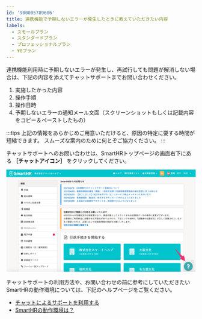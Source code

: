 ```yaml
---
id: '900005789606'
title: 連携機能で予期しないエラーが発生したときに教えていただきたい内容
labels:
  - スモールプラン
  - スタンダードプラン
  - プロフェッショナルプラン
  - ¥0プラン
---
```

連携機能利用時に予期しないエラーが発生し、再試行しても問題が解消しない場合は、下記の内容を添えてチャットサポートまでお問い合わせください。

1.  実施したかった内容
2.  操作手順
3.  操作日時
4.  予期しないエラーの通知メール文面（スクリーンショットもしくは記載内容をコピー＆ペーストしたもの）

:::tips
上記の情報をあらかじめご用意いただけると、原因の特定に要する時間が短縮できます。
スムーズな案内のために何とぞご協力ください。
:::

チャットサポートへのお問い合わせは、SmartHRトップページの画面右下にある **［チャットアイコン］** をクリックしてください。

![](./__________________SmartHR____________.png)

チャットサポートの利用方法や、お問い合わせの前に参考にしていただきたいSmartHRの動作環境については、下記のヘルプページをご覧ください。

- [チャットによるサポートを利用する](https://knowledge.smarthr.jp/hc/ja/articles/360026265673)
- [SmartHRの動作環境は？](https://knowledge.smarthr.jp/hc/ja/articles/360035170054)
